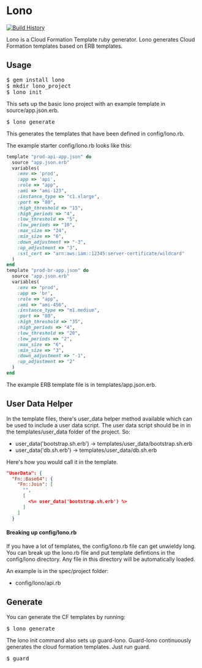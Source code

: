 # Lono

[![Build History][2]][1]

[1]: http://travis-ci.org/tongueroo/lono
[2]: https://secure.travis-ci.org/tongueroo/lono.png?branch=master

Lono is a Cloud Formation Template ruby generator.  Lono generates Cloud Formation templates based on ERB templates.

## Usage

<pre>
$ gem install lono
$ mkdir lono_project
$ lono init 
</pre>

This sets up the basic lono project with an example template in source/app.json.erb.

<pre>
$ lono generate
</pre>

This generates the templates that have been defined in config/lono.rb.

The example starter config/lono.rb looks like this:

```ruby
template "prod-api-app.json" do
  source "app.json.erb"
  variables(
    :env => 'prod',
    :app => 'api',
    :role => "app",
    :ami => "ami-123",
    :instance_type => "c1.xlarge",
    :port => "80",
    :high_threshold => "15",
    :high_periods => "4",
    :low_threshold => "5",
    :low_periods => "10",
    :max_size => "24",
    :min_size => "6",
    :down_adjustment => "-3",
    :up_adjustment => "3",
    :ssl_cert => "arn:aws:iam::12345:server-certificate/wildcard"
  )
end
template "prod-br-app.json" do
  source "app.json.erb"
  variables(
    :env => "prod",
    :app => 'br',
    :role => "app",
    :ami => "ami-456",
    :instance_type => "m1.medium",
    :port => "80",
    :high_threshold => "35",
    :high_periods => "4",
    :low_threshold => "20",
    :low_periods => "2",
    :max_size => "6",
    :min_size => "3",
    :down_adjustment => "-1",
    :up_adjustment => "2"
  )
end
```

The example ERB template file is in templates/app.json.erb.

## User Data Helper

In the template files, there's user_data helper method available which can be used to include a user data script.  The user data script should be in in the templates/user_data folder of the project.  So:

* user_data('bootstrap.sh.erb') -> templates/user_data/bootstrap.sh.erb
* user_data('db.sh.erb') -> templates/user_data/db.sh.erb

Here's how you would call it in the template.

```json
"UserData": {
  "Fn::Base64": {
    "Fn::Join": [
      "",
      [
        <%= user_data('bootstrap.sh.erb') %>
      ]
    ]
  }
```

#### Breaking up config/lono.rb

If you have a lot of templates, the config/lono.rb file can get unwieldy long.  You can break up the lono.rb file and put template defintions in the config/lono directory.  Any file in this directory will be automatically loaded. 

An example is in the spec/project folder:

* config/lono/api.rb

## Generate

You can generate the CF templates by running:

<pre>
$ lono generate
</pre>

The lono init command also sets up guard-lono.  Guard-lono continuously generates the cloud formation templates.  Just run guard.

<pre>
$ guard
</pre>